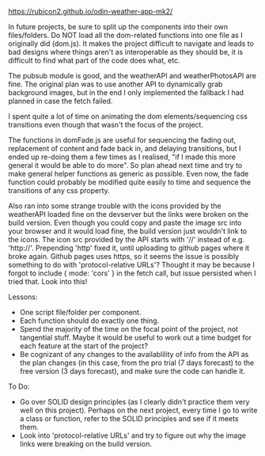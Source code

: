 https://rubicon2.github.io/odin-weather-app-mk2/

In future projects, be sure to split up the components into their own files/folders. 
Do NOT load all the dom-related functions into one file as I originally did (dom.js). 
It makes the project difficult to navigate and leads to bad designs where things 
aren't as interoperable as they should be, it is difficult to find what part of 
the code does what, etc. 

The pubsub module is good, and the weatherAPI and weatherPhotosAPI are fine. 
The original plan was to use another API to dynamically grab background images, 
but in the end I only implemented the fallback I had planned in case the fetch 
failed. 

I spent quite a lot of time on animating the dom elements/sequencing css transitions 
even though that wasn't the focus of the project. 

The functions in domFade.js are useful for sequencing the fading out, replacement 
of content and fade back in, and delaying transitions, but I ended up re-doing 
them a few times as I realised, "if I made this more general it would be able to 
do more". So plan ahead next time and try to make general helper functions as 
generic as possible. Even now, the fade function could probably be modified quite 
easily to time and sequence the transitions of any css property. 

Also ran into some strange trouble with the icons provided by the weatherAPI loaded
fine on the devserver but the links were broken on the build version. Even though 
you could copy and paste the image src into your browser and it would load fine,
the build version just wouldn't link to the icons. The icon src provided by the API 
starts with '//' instead of e.g. 'http://'. Prepending 'http' fixed it, until uploading 
to github pages where it broke again. Github pages uses https, so it seems the issue is 
possibly something to do with 'protocol-relative URLs'? Thought it may be because I forgot 
to include { mode: 'cors' } in the fetch call, but issue persisted when I tried that. 
Look into this!

Lessons: 
- One script file/folder per component.
- Each function should do exactly one thing.
- Spend the majority of the time on the focal point of the project, not tangential stuff. Maybe it would be useful to work out a time budget for each feature at the start of the project?
- Be cognizant of any changes to the availablility of info from the API as the plan changes (in this case, from the pro trial (7 days forecast) to the free version (3 days forecast), and make sure the code can handle it. 

To Do:
- Go over SOLID design principles (as I clearly didn't practice them very well on this project). Perhaps on the next project, every time I go to write a class or function, refer to the SOLID principles and see if it meets them. 
- Look into 'protocol-relative URLs' and try to figure out why the image links were breaking on the build version.
